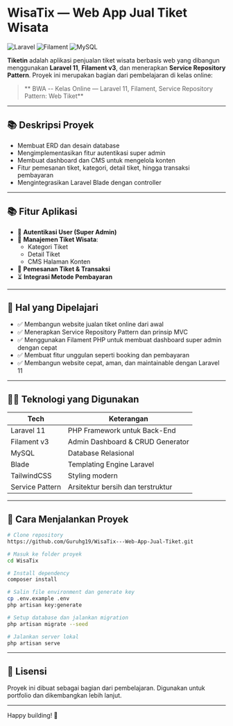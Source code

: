 # WisaTix — Web App Jual Tiket Wisata

![Laravel](https://img.shields.io/badge/Laravel-11-red?style=flat&logo=laravel)
![Filament](https://img.shields.io/badge/Filament-v3-blueviolet?style=flat&logo=laravel)
![MySQL](https://img.shields.io/badge/MySQL-Database-informational?style=flat&logo=mysql)

**Tiketin** adalah aplikasi penjualan tiket wisata berbasis web yang dibangun menggunakan **Laravel 11**, **Filament v3**, dan menerapkan **Service Repository Pattern**. Proyek ini merupakan bagian dari pembelajaran di kelas online:

> ** BWA -- Kelas Online — Laravel 11, Filament, Service Repository Pattern: Web Tiket**  

---

## 📚 Deskripsi Proyek

- Membuat ERD dan desain database
- Mengimplementasikan fitur autentikasi super admin
- Membuat dashboard dan CMS untuk mengelola konten
- Fitur pemesanan tiket, kategori, detail tiket, hingga transaksi pembayaran
- Mengintegrasikan Laravel Blade dengan controller

---

## 📚 Fitur Aplikasi

- 🔑 **Autentikasi User (Super Admin)**
- 📁 **Manajemen Tiket Wisata**:
  - Kategori Tiket
  - Detail Tiket
  - CMS Halaman Konten
- 🛒 **Pemesanan Tiket & Transaksi**
- ⏳ **Integrasi Metode Pembayaran**

---

## 🧠 Hal yang Dipelajari

- ✅ Membangun website jualan tiket online dari awal
- ✅ Menerapkan Service Repository Pattern dan prinsip MVC
- ✅ Menggunakan Filament PHP untuk membuat dashboard super admin dengan cepat
- ✅ Membuat fitur unggulan seperti booking dan pembayaran
- ✅ Membangun website cepat, aman, dan maintainable dengan Laravel 11

---

## 👨‍💻 Teknologi yang Digunakan

| Tech             | Keterangan                            |
|------------------|----------------------------------------|
| Laravel 11       | PHP Framework untuk Back-End           |
| Filament v3      | Admin Dashboard & CRUD Generator       |
| MySQL            | Database Relasional                    |
| Blade            | Templating Engine Laravel              |
| TailwindCSS      | Styling modern                         |
| Service Pattern  | Arsitektur bersih dan terstruktur      |

---

## 🚀 Cara Menjalankan Proyek

```bash
# Clone repository
https://github.com/Guruhg19/WisaTix---Web-App-Jual-Tiket.git

# Masuk ke folder proyek
cd WisaTix

# Install dependency
composer install

# Salin file environment dan generate key
cp .env.example .env
php artisan key:generate

# Setup database dan jalankan migration
php artisan migrate --seed

# Jalankan server lokal
php artisan serve
```

---

## 📝 Lisensi

Proyek ini dibuat sebagai bagian dari pembelajaran. Digunakan untuk portfolio dan dikembangkan lebih lanjut.

---

Happy building! 🚀  

